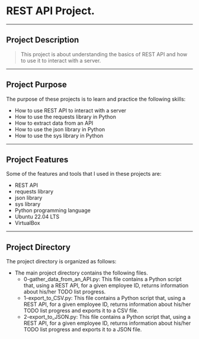 # REST API Project. 

----------------------------
## Project Description

> This project is about understanding the basics of REST API and how to use it to interact with a server.
----------------------------
## Project Purpose

The purpose of these projects is to learn and practice the following skills:

- How to use REST API to interact with a server
- How to use the requests library in Python
- How to extract data from an API
- How to use the json library in Python
- How to use the sys library in Python

----------------------------

## Project Features

Some of the features and tools that I used in these projects are:

- REST API
- requests library
- json library
- sys library
- Python programming language
- Ubuntu 22.04 LTS
- VirtualBox

----------------------------
## Project Directory

The project directory is organized as follows:
- The main project directory contains the following files.
    - 0-gather_data_from_an_API.py:
        This file contains a Python script that, using a REST API, for a given employee ID, returns information about his/her TODO list progress.
    - 1-export_to_CSV.py:
        This file contains a Python script that, using a REST API, for a given employee ID, returns information about his/her TODO list progress and exports it to a CSV file.
    - 2-export_to_JSON.py:
        This file contains a Python script that, using a REST API, for a given employee ID, returns information about his/her TODO list progress and exports it to a JSON file.